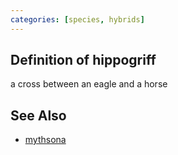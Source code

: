 ```yaml
---
categories: [species, hybrids]
---
```

## Definition of hippogriff

a cross between an eagle and a horse

## See Also

- [mythsona](./mythsona)
